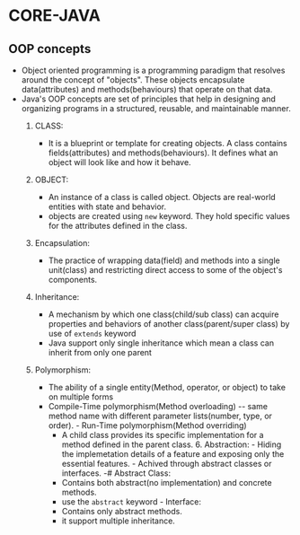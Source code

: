 # CORE-JAVA
## OOP concepts
- Object oriented programming is a programming paradigm that resolves around the concept of "objects". These objects encapsulate data(attributes) and methods(behaviours) that operate on that data.
- Java's OOP concepts are set of principles that help in designing and organizing programs in a structured, reusable, and maintainable manner.
  1. CLASS:
     - It is a blueprint or template for creating objects. A class contains fields(attributes) and         methods(behaviours). It defines what an object will look like and how it behave.  
  2. OBJECT:
     - An instance of a class is called object. Objects are real-world entities with state and behavior.
     - objects are created using ```new``` keyword. They hold specific values for the attributes defined in the class.
   3. Encapsulation:
      - The practice of wrapping data(field) and methods into a single unit(class) and restricting direct access to some of the object's components.

   4. Inheritance:
      -  A mechanism by which one class(child/sub class) can acquire properties and behaviors of another class(parent/super class) by use of ```extends``` keyword
      -  Java support only single inheritance which mean a class can inherit from only one parent
    5. Polymorphism:
       - The ability of a single entity(Method, operator, or object) to take on multiple forms
       - Compile-Time polymorphism(Method overloading)
         -- same method name with different parameter lists(number, type, or order).
      - Run-Time polymorphism(Method overriding)
         - A child class provides its specific implementation for a method defined in the parent class.
      6. Abstraction:
      - Hiding the implemetation details of a feature and exposing only the essential features.
      - Achived through abstract classes or interfaces.
      -# Abstract Class:
          - Contains both abstract(no implementation) and concrete methods.
          - use the ```abstract``` keyword
      - Interface:
          - Contains only abstract methods.
          - it support multiple inheritance.      

